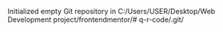Initialized empty Git repository in C:/Users/USER/Desktop/Web Development project/frontendmentor/# q-r-code/.git/
